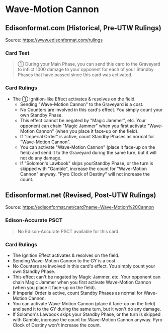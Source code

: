 # Wave-Motion Cannon

## Edisonformat.com (Historical, Pre-UTW Rulings)

Source: https://www.edisonformat.com/rulings

### Card Text

> ① During your Main Phase, you can send this card to the Graveyard to inflict 1000 damage to your opponent for each of your Standby Phases that have passed since this card was activated.

### Card Rulings

*   The ① Ignition-like Effect activates & resolves on the field.
    *   Sending "Wave-Motion Cannon" to the Graveyard is a cost.
    *   No Counters are involved in this card's effect. You simply count your own Standby Phase.
    *   This effect cannot be negated by "Magic Jammer", etc. Your opponent can chain "Magic Jammer" when you first activate "Wave-Motion Cannon" (when you place it face-up on the field).
    *   If "Imperial Order" is active, count Standby Phases as normal for "Wave-Motion Cannon".
    *   You can activate "Wave-Motion Cannon" (place it face-up on the field) and send it to the Graveyard during the same turn, but it will not do any damage.
    *   If "Solomon's Lawbook" skips yourStandby Phase, or the turn is skipped with "Gamble", increase the count for "Wave-Motion Cannon" anyway. "Pyro Clock of Destiny" will not increase the count.

## Edisonformat.net (Revised, Post-UTW Rulings)

Source: https://edisonformat.net/card?name=Wave-Motion%20Cannon

### Edison-Accurate PSCT

> No Edison-Accurate PSCT available for this card.

### Card Rulings

*   The Ignition Effect activates & resolves on the field.
*   Sending Wave-Motion Cannon to the GY is a cost.
*   No Counters are involved in this card's effect. You simply count your own Standby Phase.
*   This effect can't be negated by Magic Jammer, etc. Your opponent can chain Magic Jammer when you first activate Wave-Motion Cannon (when you place it face-up on the field).
*   If Imperial Order is active, count Standby Phases as normal for Wave-Motion Cannon.
*   You can activate Wave-Motion Cannon (place it face-up on the field) and send it to the GY during the same turn, but it won't do any damage.
*   If Solomon's Lawbook skips your Standby Phase, or the turn is skipped with Gamble, increase the count for Wave-Motion Cannon anyway. Pyro Clock of Destiny won't increase the count.
            